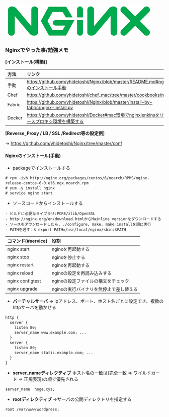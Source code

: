 ![Alt Text](https://github.com/yhidetoshi/Pictures/raw/master/Nginx/nginx-icon.png)

### Nginxでやった事/勉強メモ


**[インストール(構築)]**

|方法    |リンク         |
|:-----------|:------------|
|手動|https://github.com/yhidetoshi/Nginx/blob/master/README.md#nginxのインストール手動|
|Chef|https://github.com/yhidetoshi/chef_mac/tree/master/cookbooks/nginx|
|Fabric|https://github.com/yhidetoshi/Nginx/blob/master/install-by-fabric/nginx-install.py|
|Docker|https://github.com/yhidetoshi/Docker#mac環境でnginxjenkinsをリバースプロキシ環境を構築する|

**[Reverse_Proxy / LB / SSL /Redirect等の設定例]**

-> https://github.com/yhidetoshi/Nginx/tree/master/conf

#### Nginxのインストール(手動)
- packageでインストールする
```
# rpm -ivh http://nginx.org/packages/centos/6/noarch/RPMS/nginx-release-centos-6-0.el6.ngx.noarch.rpm
# yum -y install nginx
# service nginx start
```
- ソースコードからインストールする
```
- ビルドに必要なライブラリ:PCRE/zlib/OpenSSL
- http://nginx.org/en/download.htmlからMainline versionをダウンロードする
- ソースをダウンロードしたら, ./configure, make, make installを順に実行
- PATHを通す：$ export PATH=/usr/local/nginx/sbin:$PATH
```

|コマンド(#service)|役割         |
|:----------------|:------------|
|nginx start|nginxを再起動する|
|nginx stop|nginxを停止する|
|nginx restart|nginxを再起動する|
|nginx reload|nginxの設定を再読み込みする|
|nginx configtest|nginxの設定ファイルの構文をチェック|
|nginx upgrade|nginxの実行バイナリを無停止で差し替える|


- **バーチャルサーバ**
-> ipアドレス、ポート、ホスト名ごとに設定でき、複数のhttpサーバを動かせる
```
http { 
  server {
    listen 80;
    server_name www.example.com; ...
  }
  server {
    listen 80;
    server_name static.example.com; ...
  }
}
```
- **server_nameディレクティブ**
ホスト名の一致は(完全一致 => ワイルドカード => 正規表現)の順で優先される
```
server_name  hoge.xyz;
```

- **rootディレクティブ**
->サーバの公開ディレクトリを指定する
```
root /var/www/wordpress;
```


